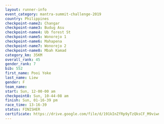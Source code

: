 ```yaml
---
layout: runner-info 
event_category: mantra-summit-challenge-2019 
country: Philippines
checkpoint-name2: Changar
checkpoint-name3: Budug Asu
checkpoint-name4: Ub forest St
checkpoint-name5: Wonorejo 1
checkpoint-name6: Mahapena
checkpoint-name7: Wonorejo 2
checkpoint-name8: Mbah Kamad
category_km: 35KM 
overall_rank: 45
gender_rank: 7
bib: 552
first_name: Pooi Yoke
last_name: Liew
gender: F
team_name: 
start: Sun, 12-00-00 am
checkpoint8: Sun, 10-44-08 am
finish: Sun, 01-16-39 pm
race_time: 13-16-39
status: FINISHER
certificate: https://drive.google.com/file/d/191kInZfRp9yTzQksCF_M9viwnybctsN5/view?usp=sharing
---
```

